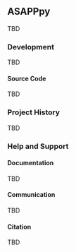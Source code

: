 ## ASAPPpy
TBD


### Development
TBD

#### Source Code
TBD


### Project History
TBD


### Help and Support

#### Documentation
TBD

#### Communication
TBD

#### Citation
TBD
